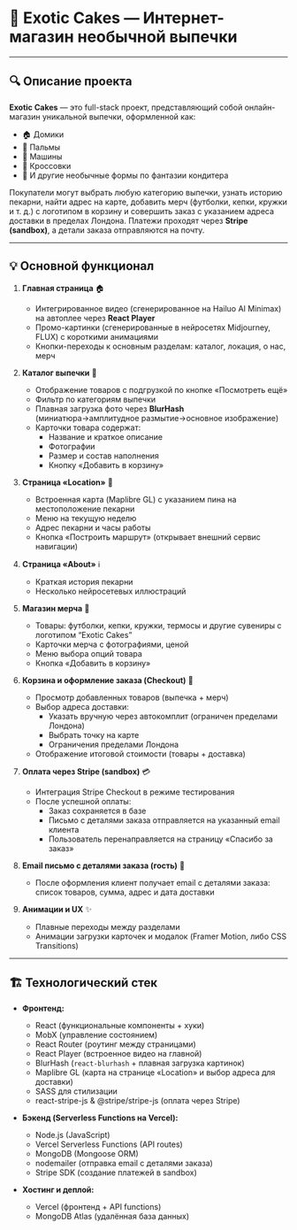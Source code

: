 # 🍰 Exotic Cakes — Интернет-магазин необычной выпечки

---

## 🔍 Описание проекта

**Exotic Cakes** — это full-stack проект, представляющий собой онлайн-магазин уникальной выпечки, оформленной как:

- 🏠 Домики
- 🌴 Пальмы
- 🚗 Машины
- 👟 Кроссовки
- 🎂 И другие необычные формы по фантазии кондитера

Покупатели могут выбрать любую категорию выпечки, узнать историю пекарни, найти адрес на карте, добавить мерч (футболки, кепки, кружки и т. д.) с логотипом в корзину и совершить заказ с указанием адреса доставки в пределах Лондона. Платежи проходят через **Stripe (sandbox)**, а детали заказа отправляются на почту.

---

## 💡 Основной функционал

1. **Главная страница** 🏠

   - Интегрированное видео (сгенерированное на Hailuo AI Minimax) на автоплее через **React Player**
   - Промо-картинки (сгенерированные в нейросетях Midjourney, FLUX) с короткими анимациями
   - Кнопки-переходы к основным разделам: каталог, локация, о нас, мерч

2. **Каталог выпечки** 🍰

   - Отображение товаров с подгрузкой по кнопке «Посмотреть ещё»
   - Фильтр по категориям выпечки
   - Плавная загрузка фото через **BlurHash** (миниатюра→амплитудное размытие→основное изображение)
   - Карточки товара содержат:
     - Название и краткое описание
     - Фотографии
     - Размер и состав наполнения
     - Кнопку «Добавить в корзину»

3. **Страница «Location»** 📍

   - Встроенная карта (Maplibre GL) с указанием пина на местоположение пекарни
   - Меню на текущую неделю
   - Адрес пекарни и часы работы
   - Кнопка «Построить маршрут» (открывает внешний сервис навигации)

4. **Страница «About»** ℹ️

   - Краткая история пекарни
   - Несколько нейросетевых иллюстраций

5. **Магазин мерча** 👕

   - Товары: футболки, кепки, кружки, термосы и другие сувениры с логотипом “Exotic Cakes”
   - Карточки мерча с фотографиями, ценой
   - Меню выбора опций товара
   - Кнопка «Добавить в корзину»

6. **Корзина и оформление заказа (Checkout)** 🛒

   - Просмотр добавленных товаров (выпечка + мерч)
   - Выбор адреса доставки:
     - Указать вручную через автокомплит (ограничен пределами Лондона)
     - Выбрать точку на карте
     - Ограничения пределами Лондона
   - Отображение итоговой стоимости (товары + доставка)

7. **Оплата через Stripe (sandbox)** 💳

   - Интеграция Stripe Checkout в режиме тестирования
   - После успешной оплаты:
     - Заказ сохраняется в базе
     - Письмо с деталями заказа отправляется на указанный email клиента
     - Пользователь перенаправляется на страницу «Спасибо за заказ»

8. **Email письмо с деталями заказа (гость)** 📧

   - После оформления клиент получает email с деталями заказа: список товаров, сумма, адрес и дата доставки

9. **Анимации и UX** ✨

   - Плавные переходы между разделами
   - Анимации загрузки карточек и модалок (Framer Motion, либо CSS Transitions)

---

## 🏗️ Технологический стек

- **Фронтенд:**

  - React (функциональные компоненты + хуки)
  - MobX (управление состоянием)
  - React Router (роутинг между страницами)
  - React Player (встроенное видео на главной)
  - BlurHash (`react-blurhash` + плавная загрузка картинок)
  - Maplibre GL (карта на странице «Location» и выбор адреса для доставки)
  - SASS для стилизации
  - react-stripe-js & @stripe/stripe-js (оплата через Stripe)

- **Бэкенд (Serverless Functions на Vercel):**

  - Node.js (JavaScript)
  - Vercel Serverless Functions (API routes)
  - MongoDB (Mongoose ORM)
  - nodemailer (отправка email с деталями заказа)
  - Stripe SDK (создание платежей в sandbox)

- **Хостинг и деплой:**

  - Vercel (фронтенд + API functions)
  - MongoDB Atlas (удалённая база данных)
